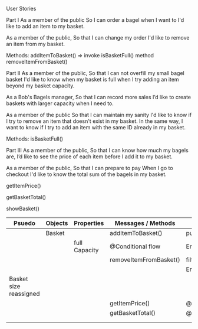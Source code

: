User Stories

Part I
As a member of the public
So I can order a bagel when I want to
I'd like to add an item to my basket.

As a member of the public,
So that I can change my order
I'd like to remove an item from my basket.

Methods:
addItemToBasket() => invoke isBasketFull() method
removeItemFromBasket()


Part II
As a member of the public,
So that I can not overfill my small bagel basket
I'd like to know when my basket is full when I try adding an item beyond my basket capacity.

As a Bob's Bagels manager,
So that I can record more sales
I’d like to create baskets with larger capacity when I need to.

As a member of the public
So that I can maintain my sanity
I'd like to know if I try to remove an item that doesn't exist in my basket. In the same way, I want to know if I try to add an item with the same ID already in my basket.

Methods:
isBasketFull()


Part III
As a member of the public,
So that I can know how much my bagels are,
I’d like to see the price of each item before I add it to my basket.

As a member of the public,
So that I can prepare to pay
When I go to checkout I'd like to know the total sum of the bagels in my basket.

getItemPrice()

getBasketTotal()

showBasket()



| Psuedo                  | Objects | Properties  | Messages / Methods | Output              |
| ----------------------- | ------- | ----------- | ------------------ | ------------------- |
|                         |Basket   |             |addItemToBasket()   |pushItem.Basket[Array]|
|                         |         |full Capacity|@Conditional flow   |Error@"String"       |
|                         |         |             |removeItemFromBasket()|filter.[Array]     |
|                         |         |             |                    |Error@"String"       |
|Basket size reassigned   |         |             |                    |                     |
|                         |         |             |getItemPrice()      |@"String" @int/number|
|                         |         |             |getBasketTotal()    |@"String"@int/Number |
|                         |         |             |                    |                     |
|                         |         |             |                    |                     |

